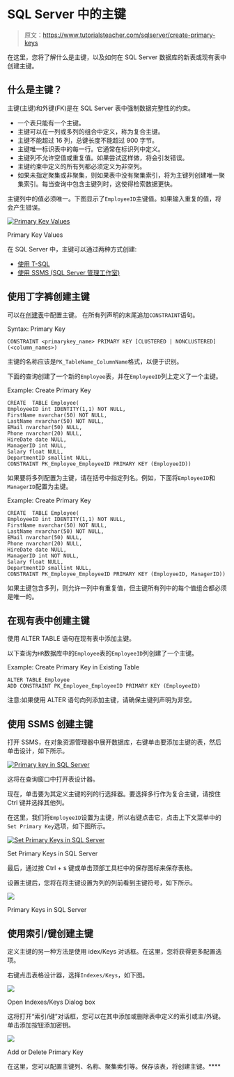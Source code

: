 # SQL Server 中的主键

> 原文：<https://www.tutorialsteacher.com/sqlserver/create-primary-keys>

在这里，您将了解什么是主键，以及如何在 SQL Server 数据库的新表或现有表中创建主键。

## 什么是主键？

主键(主键)和外键(FK)是在 SQL Server 表中强制数据完整性的约束。

*   一个表只能有一个主键。
*   主键可以在一列或多列的组合中定义，称为复合主键。
*   主键不能超过 16 列，总键长度不能超过 900 字节。
*   主键唯一标识表中的每一行。它通常在标识列中定义。
*   主键列不允许空值或重复值。如果尝试这样做，将会引发错误。
*   主键约束中定义的所有列都必须定义为非空列。
*   如果未指定聚集或非聚集，则如果表中没有聚集索引，将为主键列创建唯一聚集索引。每当查询中包含主键列时，这使得检索数据更快。

主键列中的值必须唯一。下图显示了`EmployeeID`主键值。如果输入重复的值，将会产生错误。

[![Primary Key Values](img/a7f160f4e9c36ba536fbce96f8aaf384.png)](../../Content/images/sqlserver/primarykey.PNG) 

Primary Key Values



在 SQL Server 中，主键可以通过两种方式创建:

*   [使用 T-SQL](#create-pk-using-tsql)
*   [使用 SSMS (SQL Server 管理工作室)](#create-pk-using-ssms)

## 使用丁字裤创建主键

可以在[创建表](/sqlserver/create-table)中配置主键。 在所有列声明的末尾追加`CONSTRAINT`语句。

Syntax: Primary Key 

```
CONSTRAINT <primarykey_name> PRIMARY KEY [CLUSTERED | NONCLUSTERED] (<column_names>) 
```

主键的名称应该是`PK_TableName_ColumnName`格式，以便于识别。

下面的查询创建了一个新的`Employee`表，并在`EmployeeID`列上定义了一个主键。

Example: Create Primary Key 

```
CREATE  TABLE Employee(
EmployeeID int IDENTITY(1,1) NOT NULL,
FirstName nvarchar(50) NOT NULL,
LastName nvarchar(50) NOT NULL,
EMail nvarchar(50) NULL,
Phone nvarchar(20) NULL,
HireDate date NULL,
ManagerID int NULL,
Salary float NULL,
DepartmentID smallint NULL,
CONSTRAINT PK_Employee_EmployeeID PRIMARY KEY (EmployeeID)) 
```

如果要将多列配置为主键，请在括号中指定列名。例如，下面将`EmployeeID`和`ManagerID`配置为主键。

Example: Create Primary Key 

```
CREATE  TABLE Employee(
EmployeeID int IDENTITY(1,1) NOT NULL,
FirstName nvarchar(50) NOT NULL,
LastName nvarchar(50) NOT NULL,
EMail nvarchar(50) NULL,
Phone nvarchar(20) NULL,
HireDate date NULL,
ManagerID int NOT NULL,
Salary float NULL,
DepartmentID smallint NULL,
CONSTRAINT PK_Employee_EmployeeID PRIMARY KEY (EmployeeID, ManagerID)) 
```

如果主键包含多列，则允许一列中有重复值，但主键所有列中的每个值组合都必须是唯一的。

## 在现有表中创建主键

使用 ALTER TABLE 语句在现有表中添加主键。

以下查询为`HR`数据库中的`Employee`表的`EmployeeID`列创建了一个主键。

Example: Create Primary Key in Existing Table 

```
ALTER TABLE Employee
ADD CONSTRAINT PK_Employee_EmployeeID PRIMARY KEY (EmployeeID) 
```

注意:如果使用 ALTER 语句向列添加主键，请确保主键列声明为非空。

## 使用 SSMS 创建主键

打开 SSMS，在对象资源管理器中展开数据库，右键单击要添加主键的表，然后单击设计，如下所示。

[![Primary key in SQL Server](img/fb4f5fccd9cad114a7546cfae1cc70ed.png)](../../Content/images/sqlserver/primarykey1.PNG) 

这将在查询窗口中打开表设计器。

现在，单击要为其定义主键的列的行选择器。要选择多行作为复合主键，请按住 Ctrl 键并选择其他列。

在这里，我们将`EmployeeID`设置为主键，所以右键点击它，点击上下文菜单中的`Set Primary Key`选项，如下图所示。

[![Set Primary Keys in SQL Server](img/f81fb0a87d7f7abe8e195a2cdce8cee9.png)](../../Content/images/sqlserver/primarykey2.PNG) 

Set Primary Keys in SQL Server



最后，通过按 Ctrl + s 键或单击顶部工具栏中的保存图标来保存表格。

设置主键后，您将在将主键设置为列的列前看到主键符号，如下所示。

[![](img/0ac88f7b4223a33906a2fa0d6794446b.png)](../../Content/images/sqlserver/primarykey8.png) 

Primary Keys in SQL Server



## 使用索引/键创建主键

定义主键的另一种方法是使用 idex/Keys 对话框。在这里，您将获得更多配置选项。

右键点击表格设计器，选择`Indexes/Keys`，如下图。

[![](img/739511f0cde4b46f79ed6e73063c80d6.png)](../../Content/images/sqlserver/primarykey9.png) 

Open Indexes/Keys Dialog box



这将打开“索引/键”对话框，您可以在其中添加或删除表中定义的索引或主/外键。单击添加按钮添加密钥。

[![](img/1ecfb21b7137ba84a640f031b469cf93.png)](../../Content/images/sqlserver/primarykey11.png) 

Add or Delete Primary Key



在这里，您可以配置主键列、名称、聚集索引等。保存该表，将创建主键。****